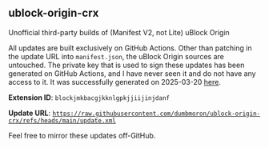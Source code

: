 ## ublock-origin-crx
Unofficial third-party builds of (Manifest V2, not Lite) uBlock Origin

All updates are built exclusively on GitHub Actions. Other than patching in the update URL
into `manifest.json`, the uBlock Origin sources are untouched. The private key that is used
to sign these updates has been generated on GitHub Actions, and I have never seen it and do
not have any access to it. It was successfully generated on 2025-03-20
[here](https://github.com/dumbmoron/ublock-origin-crx/actions/runs/13944600997/job/39028796596).

**Extension ID**: `blockjmkbacgjkknlgpkjjiijinjdanf`

**Update URL**: [`https://raw.githubusercontent.com/dumbmoron/ublock-origin-crx/refs/heads/main/update.xml`](https://raw.githubusercontent.com/dumbmoron/ublock-origin-crx/refs/heads/main/update.xml)

Feel free to mirror these updates off-GitHub.
